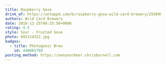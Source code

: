 ```yaml
---
title: Raspberry Gose
drink_of: https://untappd.com/b/raspberry-gose-wild-card-brewery/2938985
authors: Wild Card Brewery
date: 2018-12-25T00:33:50+0000
rating: 4.5
style: Sour - Fruited Gose
photo: 692214322.jpg
badges:
  - title: Photogenic Brew
    id: 440801784
posting_method: https://ownyourbeer.chrisburnell.com
---
```

